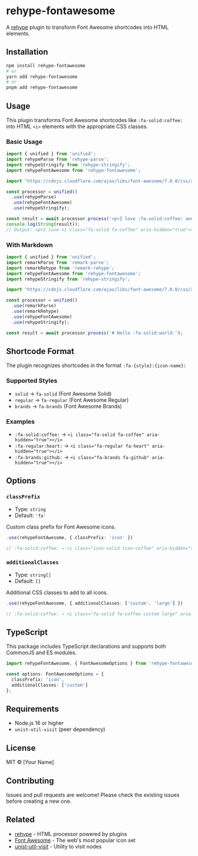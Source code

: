 # rehype-fontawesome

A [rehype](https://github.com/rehypejs/rehype) plugin to transform Font Awesome shortcodes into HTML elements.

## Installation

```bash
npm install rehype-fontawesome
# or
yarn add rehype-fontawesome
# or
pnpm add rehype-fontawesome
```

## Usage

This plugin transforms Font Awesome shortcodes like `:fa-solid:coffee:` into HTML `<i>` elements with the appropriate CSS classes.

### Basic Usage

```typescript
import { unified } from 'unified';
import rehypeParse from 'rehype-parse';
import rehypeStringify from 'rehype-stringify';
import rehypeFontAwesome from 'rehype-fontawesome';

import "https://cdnjs.cloudflare.com/ajax/libs/font-awesome/7.0.0/css/all.min.css";

const processor = unified()
  .use(rehypeParse)
  .use(rehypeFontAwesome)
  .use(rehypeStringify);

const result = await processor.process('<p>I love :fa-solid:coffee: and coding!</p>');
console.log(String(result));
// Output: <p>I love <i class="fa-solid fa-coffee" aria-hidden="true"></i> and coding!</p>
```

### With Markdown

```typescript
import { unified } from 'unified';
import remarkParse from 'remark-parse';
import remarkRehype from 'remark-rehype';
import rehypeFontAwesome from 'rehype-fontawesome';
import rehypeStringify from 'rehype-stringify';

import "https://cdnjs.cloudflare.com/ajax/libs/font-awesome/7.0.0/css/all.min.css";

const processor = unified()
  .use(remarkParse)
  .use(remarkRehype)
  .use(rehypeFontAwesome)
  .use(rehypeStringify);

const result = await processor.process('# Hello :fa-solid:world:');
```

## Shortcode Format

The plugin recognizes shortcodes in the format `:fa-{style}:{icon-name}:`

### Supported Styles

- `solid` → `fa-solid` (Font Awesome Solid)
- `regular` → `fa-regular` (Font Awesome Regular) 
- `brands` → `fa-brands` (Font Awesome Brands)

### Examples

- `:fa-solid:coffee:` → `<i class="fa-solid fa-coffee" aria-hidden="true"></i>`
- `:fa-regular:heart:` → `<i class="fa-regular fa-heart" aria-hidden="true"></i>`
- `:fa-brands:github:` → `<i class="fa-brands fa-github" aria-hidden="true"></i>`

## Options

### `classPrefix`

- Type: `string`
- Default: `'fa'`

Custom class prefix for Font Awesome icons.

```typescript
.use(rehypeFontAwesome, { classPrefix: 'icon' })

// :fa-solid:coffee: → <i class="icon-solid icon-coffee" aria-hidden="true"></i>
```

### `additionalClasses`

- Type: `string[]`
- Default: `[]`

Additional CSS classes to add to all icons.

```typescript
.use(rehypeFontAwesome, { additionalClasses: ['custom', 'large'] })

// :fa-solid:coffee: → <i class="fa-solid fa-coffee custom large" aria-hidden="true"></i>
```

## TypeScript

This package includes TypeScript declarations and supports both CommonJS and ES modules.

```typescript
import rehypeFontAwesome, { FontAwesomeOptions } from 'rehype-fontawesome';

const options: FontAwesomeOptions = {
  classPrefix: 'icon',
  additionalClasses: ['custom']
};
```

## Requirements

- Node.js 16 or higher
- `unist-util-visit` (peer dependency)

## License

MIT © [Your Name]

## Contributing

Issues and pull requests are welcome! Please check the existing issues before creating a new one.

## Related

- [rehype](https://github.com/rehypejs/rehype) - HTML processor powered by plugins
- [Font Awesome](https://fontawesome.com/) - The web's most popular icon set
- [unist-util-visit](https://github.com/syntax-tree/unist-util-visit) - Utility to visit nodes
